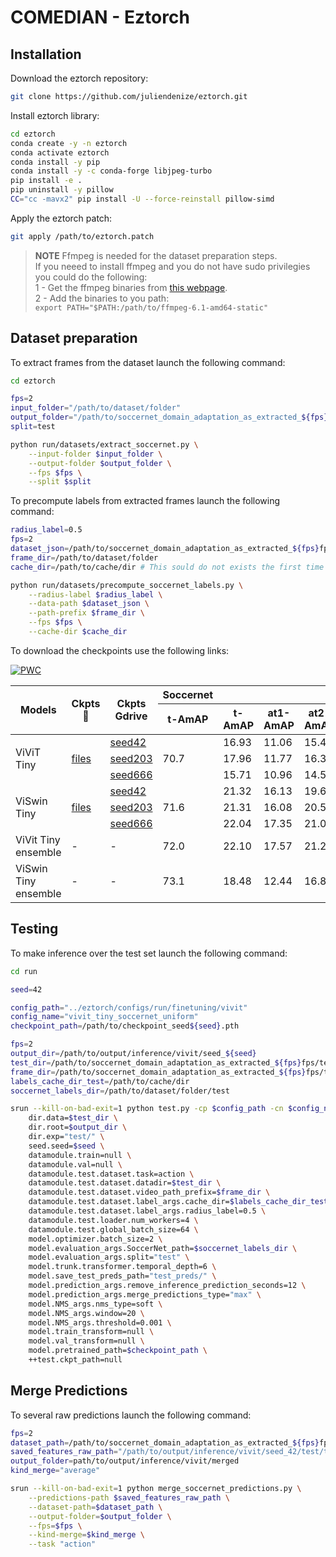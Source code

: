 # COMEDIAN - Eztorch

## Installation

Download the eztorch repository:

```bash
git clone https://github.com/juliendenize/eztorch.git
```

Install eztorch library:

```bash
cd eztorch
conda create -y -n eztorch
conda activate eztorch
conda install -y pip
conda install -y -c conda-forge libjpeg-turbo
pip install -e .
pip uninstall -y pillow
CC="cc -mavx2" pip install -U --force-reinstall pillow-simd
```

Apply the eztorch patch:

```bash
git apply /path/to/eztorch.patch
```

> **NOTE**
Ffmpeg is needed for the dataset preparation steps.\
If you neeed to install ffmpeg and you do not have sudo privilegies you could do the following:\
1 - Get the ffmpeg binaries from [this webpage](https://johnvansickle.com/ffmpeg/).\
2 - Add the binaries to you path:\
`export PATH="$PATH:/path/to/ffmpeg-6.1-amd64-static"`

## Dataset preparation

To extract frames from the dataset launch the following command:

```bash
cd eztorch

fps=2
input_folder="/path/to/dataset/folder"
output_folder="/path/to/soccernet_domain_adaptation_as_extracted_${fps}fps/"
split=test

python run/datasets/extract_soccernet.py \
    --input-folder $input_folder \
    --output-folder $output_folder \
    --fps $fps \
    --split $split
```

To precompute labels from extracted frames launch the following command:

```bash
radius_label=0.5
fps=2
dataset_json=/path/to/soccernet_domain_adaptation_as_extracted_${fps}fps/test.json
frame_dir=/path/to/dataset/folder
cache_dir=/path/to/cache/dir # This sould do not exists the first time

python run/datasets/precompute_soccernet_labels.py \
    --radius-label $radius_label \
    --data-path $dataset_json \
    --path-prefix $frame_dir \
    --fps $fps \
    --cache-dir $cache_dir
```

To download the checkpoints use the following links:

[![PWC](https://img.shields.io/endpoint.svg?url=https://paperswithcode.com/badge/comedian-self-supervised-learning-and/action-spotting-on-soccernet-v2)](https://paperswithcode.com/sota/action-spotting-on-soccernet-v2?p=comedian-self-supervised-learning-and)

<table>
<thead>
  <tr>
    <th rowspan="2">Models</th>
    <th rowspan="2">Ckpts 🤗</th>
    <th rowspan="2">Ckpts Gdrive</th>
    <th>Soccernet</th>
    <th colspan="7">Own</th>
  </tr>
  <tr>
    <th>t-AmAP</th>
    <th>t-AmAP</th>
    <th>at1-AmAP</th>
    <th>at2-AmAP</th>
    <th>at3-AmAP</th>
    <th>at4-AmAP</th>
    <th>at5-AmAP</th>
    <th>loose-AmAP</th>
  </tr>
</thead>
<tbody>
  <tr>
    <td rowspan="3">ViViT Tiny</td>
    <td rowspan="3"><a href="https://huggingface.co/juliendenize/COMEDIAN-ViViT-tiny/tree/main" target="_blank" rel="noopener noreferrer">files</a></td>
    <td><a href="https://drive.google.com/file/d/1iTTlVXXFLp9QzxlccfT2i44BMvuOyYgq/view?usp=drive_link" target="_blank" rel="noopener noreferrer">seed42</a></td>
    <td rowspan="3">70.7</td>
    <td>16.93</td>
    <td>11.06</td>
    <td>15.46</td>
    <td>17.57</td>
    <td>18.72</td>
    <td>20.84</td>
    <td>26.13</td>
  </tr>
  <tr>
    <td><a href="https://drive.google.com/file/d/1zfryhsRtJchJNfPRiA-u-r5CYc-j1_ub/view?usp=drive_link" target="_blank" rel="noopener noreferrer">seed203</a></td>
    <td>17.96</td>
    <td>11.77</td>
    <td>16.33</td>
    <td>17.95</td>
    <td>20.37</td>
    <td>22.60</td>
    <td>27.82</td>
  </tr>
  <tr>
    <td><a href="https://drive.google.com/file/d/1qpNlU_-J42l0_53YN0xRCzfR6aN8BxWd/view?usp=drive_link" target="_blank" rel="noopener noreferrer">seed666</a></td>
    <td>15.71</td>
    <td>10.96</td>
    <td>14.53</td>
    <td>16.48</td>
    <td>16.91</td>
    <td>18.94</td>
    <td>24.91</td>
  </tr>
  <tr>
    <td rowspan="3">ViSwin Tiny</td>
    <td rowspan="3"><a href="https://huggingface.co/juliendenize/COMEDIAN-ViSwin-tiny/tree/main" target="_blank" rel="noopener noreferrer">files</a></td>
    <td><a href="https://drive.google.com/file/d/1zDVUKq8nRd5hVZIm49Ity-8GnLTa7DOh/view?usp=drive_link" target="_blank" rel="noopener noreferrer">seed42</a></td>
    <td rowspan="3">71.6</td>
    <td>21.32</td>
    <td>16.13</td>
    <td>19.68</td>
    <td>22.39</td>
    <td>22.98</td>
    <td>24.37</td>
    <td>27.74</td>
  </tr>
  <tr>
    <td><a href="https://drive.google.com/file/d/1QD52pB60d9u82urs6ZSVwRIpNTliv9pR/view?usp=drive_link" target="_blank" rel="noopener noreferrer">seed203</a></td>
    <td>21.31</td>
    <td>16.08</td>
    <td>20.53</td>
    <td>21.96</td>
    <td>22.59</td>
    <td>24.21</td>
    <td>27.26</td>
  </tr>
  <tr>
    <td><a href="https://drive.google.com/file/d/11BGiR-yeJUJmY6FfobaRwa-3t_Ps4CdN/view?usp=drive_link" target="_blank" rel="noopener noreferrer">seed666</a></td>
    <td>22.04</td>
    <td>17.35</td>
    <td>21.09</td>
    <td>22.49</td>
    <td>23.33</td>
    <td>25.15</td>
    <td>28.76</td>
  </tr>
  <tr>
    <td>ViVit Tiny ensemble</td>
    <td>-</td>
    <td>-</td>
    <td>72.0</td>
    <td>22.10</td>
    <td>17.57</td>
    <td>21.21</td>
    <td>22.66</td>
    <td>23.28</td>
    <td>24.93</td>
    <td>28.60</td>
  </tr>
  <tr>
    <td>ViSwin Tiny ensemble</td>
    <td>-</td>
    <td>-</td>
    <td>73.1</td>
    <td>18.48</td>
    <td>12.44</td>
    <td>16.83</td>
    <td>18.51</td>
    <td>20.76</td>
    <td>23.18</td>
    <td>28.47</td>
  </tr>
</tbody>
</table>

## Testing

To make inference over the test set launch the following command:

```bash
cd run

seed=42

config_path="../eztorch/configs/run/finetuning/vivit"
config_name="vivit_tiny_soccernet_uniform"
checkpoint_path=/path/to/checkpoint_seed${seed}.pth

fps=2
output_dir=/path/to/output/inference/vivit/seed_${seed}
test_dir=/path/to/soccernet_domain_adaptation_as_extracted_${fps}fps/test.json
frame_dir=/path/to/soccernet_domain_adaptation_as_extracted_${fps}fps/test
labels_cache_dir_test=/path/to/cache/dir
soccernet_labels_dir=/path/to/dataset/folder/test

srun --kill-on-bad-exit=1 python test.py -cp $config_path -cn $config_name \
    dir.data=$test_dir \
    dir.root=$output_dir \
    dir.exp="test/" \
    seed.seed=$seed \
    datamodule.train=null \
    datamodule.val=null \
    datamodule.test.dataset.task=action \
    datamodule.test.dataset.datadir=$test_dir \
    datamodule.test.dataset.video_path_prefix=$frame_dir \
    datamodule.test.dataset.label_args.cache_dir=$labels_cache_dir_test \
    datamodule.test.dataset.label_args.radius_label=0.5 \
    datamodule.test.loader.num_workers=4 \
    datamodule.test.global_batch_size=64 \
    model.optimizer.batch_size=2 \
    model.evaluation_args.SoccerNet_path=$soccernet_labels_dir \
    model.evaluation_args.split="test" \
    model.trunk.transformer.temporal_depth=6 \
    model.save_test_preds_path="test_preds/" \
    model.prediction_args.remove_inference_prediction_seconds=12 \
    model.prediction_args.merge_predictions_type="max" \
    model.NMS_args.nms_type=soft \
    model.NMS_args.window=20 \
    model.NMS_args.threshold=0.001 \
    model.train_transform=null \
    model.val_transform=null \
    model.pretrained_path=$checkpoint_path \
    ++test.ckpt_path=null
```

## Merge Predictions

To several raw predictions launch the following command:

```bash
fps=2
dataset_path=/path/to/soccernet_domain_adaptation_as_extracted_${fps}fps/test.json
saved_features_raw_path="/path/to/output/inference/vivit/seed_42/test/test_preds_raw.zip /path/to/output/inference/vivit/seed_203test_preds_raw.zip /path/to/output/inference/vivit/seed_666/test_preds_raw.zip"
output_folder=path/to/output/inference/vivit/merged
kind_merge="average"

srun --kill-on-bad-exit=1 python merge_soccernet_predictions.py \
    --predictions-path $saved_features_raw_path \
    --dataset-path=$dataset_path \
    --output-folder=$output_folder \
    --fps=$fps \
    --kind-merge=$kind_merge \
    --task "action"
```
